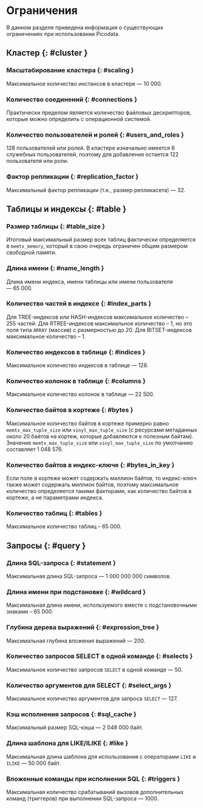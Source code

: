 # Ограничения

В данном разделе приведена информация о существующих ограничениях при
использовании Picodata.

## Кластер {: #cluster }

### Масштабирование кластера {: #scaling }

Максимальное количество инстансов в кластере — 10 000.

### Количество соединений {: #connections }

Практически пределом является количество файловых дескрипторов, которые
можно определить с операционной системой.

### Количество пользователей и ролей {: #users_and_roles }

128 пользователей или ролей. В кластере изначально имеется 6 служебных
пользователей, поэтому для добавления остается 122 пользователя или
роли.

### Фактор репликации {: #replication_factor }

Максимальный фактор репликации (т.е., размер репликасета)
— 32.

## Таблицы и индексы {: #table }

### Размер таблицы {: #table_size }

Итоговый максимальный размер всех таблиц фактически определяется в
`memtx_memory`, который в свою очередь ограничен общим размером
свободной памяти.

### Длина имени {: #name_length }

Длина имени индекса, имени таблицы или имени пользователя — 65 000.

### Количество частей в индексе {: #index_parts }

Для TREE-индексов или HASH-индексов максимальное количество – 255
частей. Для RTREE-индексов максимальное количество – 1, но это поля типа
`ARRAY` (массив) с размерностью до 20. Для BITSET-индексов максимальное
количество – 1.

### Количество индексов в таблице {: #indices }

Максимальное количество индексов в таблице — 128.

### Количество колонок в таблице {: #columns }

Максимальное количество колонок в таблице — 22 500.

### Количество байтов в кортеже {: #bytes }

Максимальное количество байтов в кортеже примерно равно
`memtx_max_tuple_size` или `vinyl_max_tuple_size` (с ресурсами
метаданных около 20 байтов на кортеж, которые добавляются к полезным
байтам). Значение `memtx_max_tuple_size` или `vinyl_max_tuple_size` по
умолчанию составляет 1 048 576.

### Количество байтов в индекс-ключе {: #bytes_in_key }

Если поле в кортеже может содержать миллион байтов, то индекс-ключ также
может содержать миллион байтов, поэтому максимальное количество
определяется такими факторами, как количество байтов в кортеже, а не
параметрами индекса.

### Количество таблиц {: #tables }

Максимальное количество таблиц – 65 000.

## Запросы {: #query }

### Длина SQL-запроса {: #statement }

Максимальная длина SQL-запроса — 1 000 000 000 символов.

### Длина имени при подстановке {: #wildcard }

Максимальная длина имени, используемого вместе с подстановочными
знаками – 65 000.

### Глубина дерева выражений {: #expression_tree }

Максимальная глубина вложения выражений — 200.

### Количество запросов SELECT в одной команде {: #selects }

Максимальное количество запросов `SELECT` в одной команде — 50.

### Количество аргументов для SELECT {: #select_args }

Максимальное количество аргументов для запроса `SELECT` — 127.

### Кэш исполнения запросов {: #sql_cache }

Максимальный размер SQL-кэша — 2 048 000 байт.

### Длина шаблона для LIKE/ILIKE {: #like }

Максимальная длина шаблона для использования с операторами `LIKE` и
`ILIKE` — 50 000 байт.

### Вложенные команды при исполнении SQL {: #triggers }

Максимальная количество срабатываний вызовов дополнительных команд
(триггеров) при выполнении SQL-запроса — 1000.


